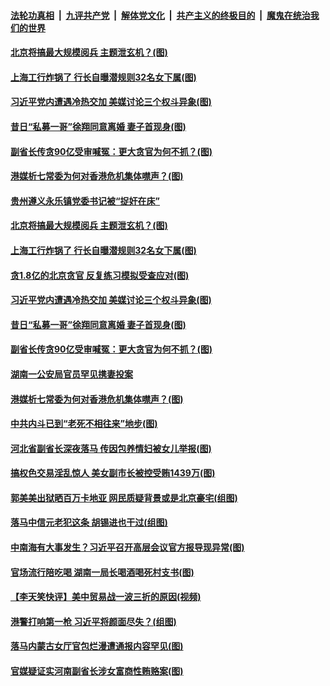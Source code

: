 ####  [法轮功真相](../../../../basic/blob/master/README.md?t=08300713) &nbsp;|&nbsp; [九评共产党](../../../../9ping.md/blob/master/README.md?t=08300713) &nbsp;|&nbsp; [解体党文化](../../../../jtdwh.md/blob/master/README.md?t=08300713)  &nbsp;|&nbsp; [共产主义的终极目的](../../../../gczydzjmd.md/blob/master/README.md?t=08300713) &nbsp;|&nbsp; [魔鬼在统治我们的世界](../../../../mgztzwmdsj.md/blob/master/README.md?t=08300713) 

#### [北京将搞最大规模阅兵 主题泄玄机？(图)](../pages/p2/905522.md?t=08300713) 

#### [上海工行炸锅了 行长自曝潜规则32名女下属(图)](../pages/p2/905498.md?t=08300713) 

#### [习近平党内遭遇冷热交加 美媒讨论三个权斗异象(图)](../pages/p2/905403.md?t=08300713) 

#### [昔日“私募一哥”徐翔同意离婚 妻子首现身(图)](../pages/p2/905405.md?t=08300713) 

#### [副省长传贪90亿受审喊冤：更大贪官为何不抓？(图)](../pages/p2/905387.md?t=08300713) 

#### [港媒析七常委为何对香港危机集体噤声？(图)](../pages/p2/905383.md?t=08300713) 

#### [贵州遵义永乐镇党委书记被“捉奸在床”](../pages/p2/905530.md?t=08300713) 

#### [北京将搞最大规模阅兵 主题泄玄机？(图)](../pages/p2/905522.md?t=08300713) 

#### [上海工行炸锅了 行长自曝潜规则32名女下属(图)](../pages/p2/905498.md?t=08300713) 

#### [贪1.8亿的北京贪官 反复练习模拟受查应对(图)](../pages/p2/905434.md?t=08300713) 

#### [习近平党内遭遇冷热交加 美媒讨论三个权斗异象(图)](../pages/p2/905403.md?t=08300713) 

#### [昔日“私募一哥”徐翔同意离婚 妻子首现身(图)](../pages/p2/905405.md?t=08300713) 

#### [副省长传贪90亿受审喊冤：更大贪官为何不抓？(图)](../pages/p2/905387.md?t=08300713) 

#### [湖南一公安局官员罕见携妻投案](../pages/p2/905410.md?t=08300713) 

#### [港媒析七常委为何对香港危机集体噤声？(图)](../pages/p2/905383.md?t=08300713) 

#### [中共内斗已到“老死不相往来”地步(图)](../pages/p2/905310.md?t=08300713) 

#### [河北省副省长深夜落马 传因包养情妇被女儿举报(图)](../pages/p2/905268.md?t=08300713) 

#### [搞权色交易淫乱惊人 美女副市长被控受贿1439万(图)](../pages/p2/905275.md?t=08300713) 

#### [郭美美出狱晒百万卡地亚 网民质疑背景或是北京豪宅(组图)](../pages/p2/905255.md?t=08300713) 

#### [落马中信元老犯这条 胡锡进也干过(组图)](../pages/p2/905192.md?t=08300713) 

#### [中南海有大事发生？习近平召开高层会议官方报导现异常(图)](../pages/p2/905167.md?t=08300713) 

#### [官场流行陪吃喝 湖南一局长喝酒喝死村支书(图)](../pages/p2/905178.md?t=08300713) 

#### [【李天笑快评】美中贸易战一波三折的原因(视频)](../pages/p2/904645.md?t=08300713) 

#### [港警打响第一枪 习近平将颜面尽失？(组图)](../pages/p2/905146.md?t=08300713) 

#### [落马内蒙古女厅官包烂漫遭通报内容罕见(图)](../pages/p2/905086.md?t=08300713) 

#### [官媒疑证实河南副省长涉女富商性贿赂案(图)](../pages/p2/905079.md?t=08300713) 

